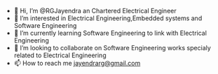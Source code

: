 - 👋 Hi, I’m @RGJayendra an Chartered Electrical Engineer
- 👀 I’m interested in Electrical Engineering,Embedded systems and Software Engineering
- 🌱 I’m currently learning Software Engineering to link with Electrical Engineering
- 💞️ I’m looking to collaborate on Software Engineering works specialy related to Electrical Engineering
- 📫 How to reach me jayendrarg@gmail.com

<!---
RGJayendra/RGJayendra is a ✨ special ✨ repository because its `README.md` (this file) appears on your GitHub profile.
You can click the Preview link to take a look at your changes.
--->
